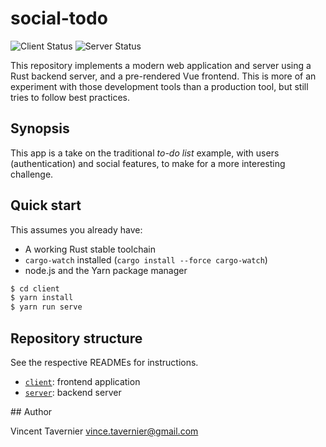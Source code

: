 # social-todo

![Client Status](https://github.com/vtavernier/social-todo/workflows/client/badge.svg)
![Server Status](https://github.com/vtavernier/social-todo/workflows/server/badge.svg)

This repository implements a modern web application and server using a Rust
backend server, and a pre-rendered Vue frontend. This is more of an experiment
with those development tools than a production tool, but still tries to follow
best practices.

## Synopsis

This app is a take on the traditional *to-do list* example, with users
(authentication) and social features, to make for a more interesting challenge.

## Quick start

This assumes you already have:
* A working Rust stable toolchain
* `cargo-watch` installed (`cargo install --force cargo-watch`)
* node.js and the Yarn package manager

```bash
$ cd client
$ yarn install
$ yarn run serve
```

## Repository structure

See the respective READMEs for instructions.

* [`client`](client/): frontend application
* [`server`](server/): backend server

## Author

Vincent Tavernier <vince.tavernier@gmail.com>
